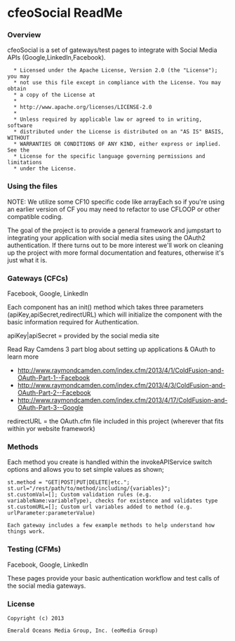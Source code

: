 # cfeoSocial ReadMe

### Overview
cfeoSocial is a set of gateways/test pages to integrate with Social Media APIs (Google,LinkedIn,Facebook).

```
  * Licensed under the Apache License, Version 2.0 (the "License"); you may
  * not use this file except in compliance with the License. You may obtain
  * a copy of the License at
  *
  * http://www.apache.org/licenses/LICENSE-2.0
  *
  * Unless required by applicable law or agreed to in writing, software
  * distributed under the License is distributed on an "AS IS" BASIS, WITHOUT
  * WARRANTIES OR CONDITIONS OF ANY KIND, either express or implied. See the
  * License for the specific language governing permissions and limitations
  * under the License.

```

### Using the files

NOTE:  We utilize some CF10 specific code like arrayEach so if you're using an earlier version of CF you may need to refactor to use CFLOOP or other compatible coding.

The goal of the project is to provide a general framework and jumpstart to integrating your application with social media sites using the OAuth2 authentication.  If there turns out to be more interest we'll work on cleaning up the project with more formal documentation and features, otherwise it's just what it is.

### Gateways (CFCs)
Facebook, Google, LinkedIn

Each component has an init() method which takes three parameters (apiKey,apiSecret,redirectURL) which will initialize the component with the basic information required for Authentication.

apiKey|apiSecret = provided by the social media site  

Read Ray Camdens 3 part blog about setting up applications & OAuth to learn more
 - http://www.raymondcamden.com/index.cfm/2013/4/1/ColdFusion-and-OAuth-Part-1--Facebook
 - http://www.raymondcamden.com/index.cfm/2013/4/3/ColdFusion-and-OAuth-Part-2--Facebook
 - http://www.raymondcamden.com/index.cfm/2013/4/17/ColdFusion-and-OAuth-Part-3--Google

redirectURL = the OAuth.cfm file included in this project (wherever that fits within yor website framework)

### Methods

Each method you create is handled within the invokeAPIService switch options and allows you to set simple values as shown;
```
st.method = "GET|POST|PUT|DELETE|etc.";
st.url="/rest/path/to/method/including/{variables}";
st.customVal=[]; Custom validation rules (e.g. variableName:variableType), checks for existence and validates type
st.customURL=[]; Custom url variables added to method (e.g. urlParameter:parameterValue)

Each gateway includes a few example methods to help understand how things work.
```

### Testing (CFMs)
Facebook, Google, LinkedIn

These pages provide your basic authentication workflow and test calls of the social media gateways.


### License
```
Copyright (c) 2013

Emerald Oceans Media Group, Inc. (eoMedia Group)

```